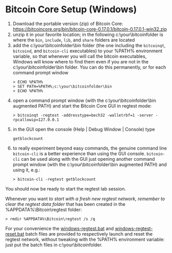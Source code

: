 # Bitcoin Core Setup (Windows)

1. Download the portable version (zip) of Bitcoin Core:  
   <https://bitcoincore.org/bin/bitcoin-core-0.17.0.1/bitcoin-0.17.0.1-win32.zip>
2. unzip it in your favorite location; in the following c:\your\bitcoinfolder is where the `bin`, `include`, `lib`, and `share` folders are located
3. add the c:\your\bitcoinfolder\bin folder (the one including the `bitcoinqt`, `bitcoind`, and `bitcoin-cli` executables) to your %PATH% environment variable, so that whenever you will call the bitcoin executables, Windows will know where to find them even if you are not in the c:\your\bitcoinfolder\bin folder. You can do this permanently, or for each command prompt window 
    ```
    > ECHO %PATH%
    > SET PATH=%PATH%;c:\your\bitcoinfolder\bin
    > ECHO %PATH%
    ```
4. open a command prompt window (with the c:\your\bitcoinfolder\bin augmented PATH) and start the Bitcoin Core GUI in regtest mode:
   ```
   > bitcoinqt -regtest -addresstype=bech32 -walletrbf=1 -server -rpcallowip=127.0.0.1
   ```
5. in the GUI open the console (Help | Debug Window | Console) type
   ```
   getblockcount
   ```
6. to really experiment beyond easy commands, the genuine command line `bitcoin-cli` is a better experience than using the GUI console. `bitcoin-cli` can be used along with the GUI just opening another command prompt window (with the c:\your\bitcoinfolder\bin augmented PATH) and using it, e.g.:
    ```
    > bitcoin-cli -regtest getblockcount
    ```

You should now be ready to start the regtest lab session.

Whenever you want *to start with a fresh new regtest network, remember to clear the regtest data folder* that has been created in the %APPDATA%\Bitcoin\regtest folder:
```
> rmdir %APPDATA%\Bitcoin\regtest /s /q
```

For your convenience the
[windows-regtest.bat](https://github.com/dginst/BitcoinBlockchainTechnology/blob/master/regtest-lab/windows-regtest.bat)
and
[windows-regtest-reset.bat](https://github.com/dginst/BitcoinBlockchainTechnology/blob/master/regtest-lab/windows-regtest-reset.bat)
batch files are provided to respectively launch and reset the regtest network, without tweaking with the %PATH% environment variable: just put the batch files in c:\your\bitcoinfolder.
